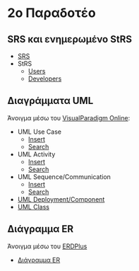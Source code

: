 # 2ο Παραδοτέο

## SRS και ενημερωμένο StRS
* [SRS](SRS.pdf)
* StRS
  + [Users](StRS_Users.pdf)
  + [Developers](StRS_Developers.pdf)

## Διαγράμματα UML
Άνοιγμα μέσω του [VisualParadigm Online](https://online.visual-paradigm.com/):
* UML Use Case
  + [Insert](umls/UseCaseUML_Insert.xml)
  + [Search](umls/UseCaseUML_Search.xml)
* UML Activity
  + [Insert](umls/ActivityUML_Insert.xml)
  + [Search](umls/ActivityUML_Search.xml)
* UML Sequence/Communication
  + [Insert](uml/SequenceUML_Insert.xml)
  + [Search](uml/SequenceUML_Search.xml)
* [UML Deployment/Component](umls/Deployment.xml)
* [UML Class](umls/class.xml)

## Διάγραμμα ER
Άνοιγμα μέσω του [ERDPlus](https://erdplus.com/#/)
* [Διάγραμμα ER](erd/ER-Diagram.erdplus)
